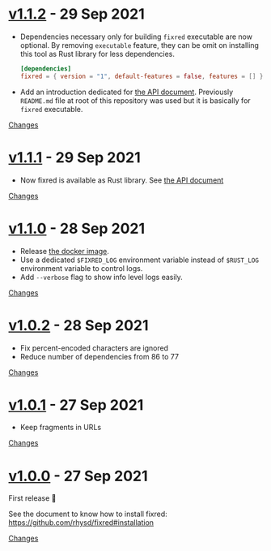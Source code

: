 <a name="v1.1.2"></a>
# [v1.1.2](https://github.com/rhysd/fixred/releases/tag/v1.1.2) - 29 Sep 2021

- Dependencies necessary only for building `fixred` executable are now optional. By removing `executable` feature, they can be omit on installing this tool as Rust library for less dependencies.
  ```toml
  [dependencies]
  fixred = { version = "1", default-features = false, features = [] }
  ```
- Add an introduction dedicated for [the API document](https://docs.rs/crate/fixred). Previously `README.md` file at root of this repository was used but it is basically for `fixred` executable.

[Changes][v1.1.2]


<a name="v1.1.1"></a>
# [v1.1.1](https://github.com/rhysd/fixred/releases/tag/v1.1.1) - 29 Sep 2021

- Now fixred is available as Rust library. See [the API document](https://docs.rs/crate/fixred)

[Changes][v1.1.1]


<a name="v1.1.0"></a>
# [v1.1.0](https://github.com/rhysd/fixred/releases/tag/v1.1.0) - 28 Sep 2021

- Release [the docker image](https://hub.docker.com/r/rhysd/fixred).
- Use a dedicated `$FIXRED_LOG` environment variable instead of `$RUST_LOG` environment variable to control logs.
- Add `--verbose` flag to show info level logs easily.

[Changes][v1.1.0]


<a name="v1.0.2"></a>
# [v1.0.2](https://github.com/rhysd/fixred/releases/tag/v1.0.2) - 28 Sep 2021

- Fix percent-encoded characters are ignored
- Reduce number of dependencies from 86 to 77

[Changes][v1.0.2]


<a name="v1.0.1"></a>
# [v1.0.1](https://github.com/rhysd/fixred/releases/tag/v1.0.1) - 27 Sep 2021

- Keep fragments in URLs

[Changes][v1.0.1]


<a name="v1.0.0"></a>
# [v1.0.0](https://github.com/rhysd/fixred/releases/tag/v1.0.0) - 27 Sep 2021

First release :tada:

See the document to know how to install fixred: https://github.com/rhysd/fixred#installation

[Changes][v1.0.0]


[v1.1.2]: https://github.com/rhysd/fixred/compare/v1.1.1...v1.1.2
[v1.1.1]: https://github.com/rhysd/fixred/compare/v1.1.0...v1.1.1
[v1.1.0]: https://github.com/rhysd/fixred/compare/v1.0.2...v1.1.0
[v1.0.2]: https://github.com/rhysd/fixred/compare/v1.0.1...v1.0.2
[v1.0.1]: https://github.com/rhysd/fixred/compare/v1.0.0...v1.0.1
[v1.0.0]: https://github.com/rhysd/fixred/tree/v1.0.0

 <!-- Generated by https://github.com/rhysd/changelog-from-release -->
